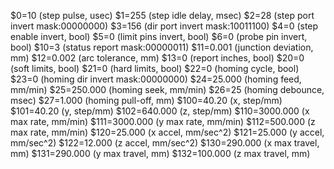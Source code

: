 $0=10 (step pulse, usec)
$1=255 (step idle delay, msec)
$2=28 (step port invert mask:00000000)
$3=156 (dir port invert mask:10011100)
$4=0 (step enable invert, bool)
$5=0 (limit pins invert, bool)
$6=0 (probe pin invert, bool)
$10=3 (status report mask:00000011)
$11=0.001 (junction deviation, mm)
$12=0.002 (arc tolerance, mm)
$13=0 (report inches, bool)
$20=0 (soft limits, bool)
$21=0 (hard limits, bool)
$22=0 (homing cycle, bool)
$23=0 (homing dir invert mask:00000000)
$24=25.000 (homing feed, mm/min)
$25=250.000 (homing seek, mm/min)
$26=25 (homing debounce, msec)
$27=1.000 (homing pull-off, mm)
$100=40.20 (x, step/mm)
$101=40.20 (y, step/mm)
$102=640.000 (z, step/mm)
$110=3000.000 (x max rate, mm/min)
$111=3000.000 (y max rate, mm/min)
$112=500.000 (z max rate, mm/min)
$120=25.000 (x accel, mm/sec^2)
$121=25.000 (y accel, mm/sec^2)
$122=12.000 (z accel, mm/sec^2)
$130=290.000 (x max travel, mm)
$131=290.000 (y max travel, mm)
$132=100.000 (z max travel, mm)